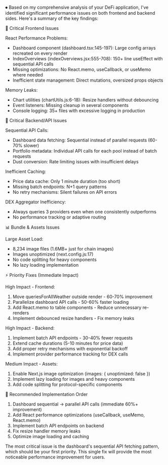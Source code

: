 ⏺ Based on my comprehensive analysis of
  your DeFi application, I've identified
  significant performance issues on both 
  frontend and backend sides. Here's a
  summary of the key findings:

  🔴 Critical Frontend Issues

  React Performance Problems:

  - Dashboard component
  (dashboard.tsx:145-197): Large config
  arrays recreated on every render
  - IndexOverviews
  (indexOverviews.jsx:555-708): 150+ line
  useEffect with sequential API calls
  - Missing optimizations: No React.memo,
  useCallback, or useMemo where needed
  - Inefficient state management: Direct
  mutations, oversized props objects

  Memory Leaks:

  - Chart utilities (chartUtils.js:6-18):
  Resize handlers without debouncing
  - Event listeners: Missing cleanup in
  several components
  - Console logging: 35+ files with
  excessive logging in production

  🔴 Critical Backend/API Issues

  Sequential API Calls:

  - Dashboard data fetching: Sequential
  instead of parallel requests (60-70%
  slower)
  - Portfolio metadata: Individual API
  calls for each pool instead of batch
  requests
  - Dust conversion: Rate limiting issues
  with insufficient delays

  Inefficient Caching:

  - Price data cache: Only 1 minute
  duration (too short)
  - Missing batch endpoints: N+1 query
  patterns
  - No retry mechanisms: Silent failures
  on API errors

  DEX Aggregator Inefficiency:

  - Always queries 3 providers even when
  one consistently outperforms
  - No performance tracking or adaptive
  routing

  📊 Bundle & Assets Issues

  Large Asset Load:

  - 8,234 image files (1.6MB+ just for
  chain images)
  - Images unoptimized (next.config.js:17)
  - No code splitting for heavy components
  - No lazy loading implementation

  ⚡ Priority Fixes (Immediate Impact)

  High Impact - Frontend:

  1. Move queriesForAllWeather outside 
  render - 60-70% improvement
  2. Parallelize dashboard API calls -
  50-60% faster loading
  3. Add React.memo to table components -
  Reduce unnecessary re-renders
  4. Implement debounced resize handlers -
   Fix memory leaks

  High Impact - Backend:

  1. Implement batch API endpoints -
  30-40% fewer requests
  2. Extend cache durations (5-10 minutes
  for price data)
  3. Add proper retry mechanisms with
  exponential backoff
  4. Implement provider performance 
  tracking for DEX calls

  Medium Impact - Assets:

  1. Enable Next.js image optimization
  (images: { unoptimized: false })
  2. Implement lazy loading for images and
   heavy components
  3. Add code splitting for
  protocol-specific components

  🎯 Recommended Implementation Order

  1. Dashboard sequential → parallel API 
  calls (immediate 60%+ improvement)
  2. Add React performance optimizations
  (useCallback, useMemo, React.memo)
  3. Implement batch API endpoints on
  backend
  4. Fix resize handler memory leaks
  5. Optimize image loading and caching

  The most critical issue is the
  dashboard's sequential API fetching
  pattern, which should be your first
  priority. This single fix will provide
  the most noticeable performance
  improvement for users.
